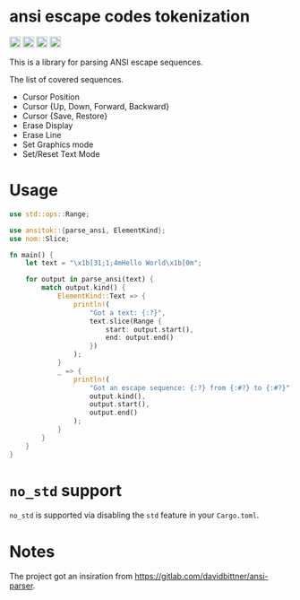 ansi escape codes tokenization
==============================

[<img alt="gitlab" src="https://img.shields.io/badge/gitlab-zhiburt/ansitok-8da0cb?style=for-the-badge&labelColor=555555&logo=gitlab" height="20">](https://gitlab.com/zhiburt/ansitok/)
[<img alt="crates.io" src="https://img.shields.io/crates/v/ansitok.svg?style=for-the-badge&color=fc8d62&logo=rust" height="20">](https://crates.io/crates/ansitok)
[<img alt="docs.rs" src="https://img.shields.io/badge/docs.rs-ansitok-66c2a5?style=for-the-badge&labelColor=555555&logo=docs.rs" height="20">](https://docs.rs/ansitok)
[<img alt="build status" src="https://img.shields.io/gitlab/pipeline-status/zhiburt/ansitok?branch=master&style=for-the-badge" height="20">](https://gitlab.com/zhiburt/ansitok/-/pipelines?ref=master)

This is a library for parsing ANSI escape sequences.

The list of covered sequences.

* Cursor Position
* Cursor {Up, Down, Forward, Backward}
* Cursor {Save, Restore}
* Erase Display
* Erase Line
* Set Graphics mode
* Set/Reset Text Mode

# Usage

```rust
use std::ops::Range;

use ansitok::{parse_ansi, ElementKind};
use nom::Slice;

fn main() {
    let text = "\x1b[31;1;4mHello World\x1b[0m";

    for output in parse_ansi(text) {
        match output.kind() {
            ElementKind::Text => {
                println!(
                    "Got a text: {:?}",
                    text.slice(Range {
                        start: output.start(),
                        end: output.end()
                    })
                );
            }
            _ => {
                println!(
                    "Got an escape sequence: {:?} from {:#?} to {:#?}",
                    output.kind(),
                    output.start(),
                    output.end()
                );
            }
        }
    }
}
```

# `no_std` support

`no_std` is supported via disabling the `std` feature in your `Cargo.toml`.

# Notes

The project got an insiration from https://gitlab.com/davidbittner/ansi-parser.
